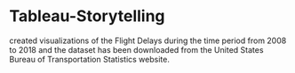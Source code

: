 # Tableau-Storytelling
created visualizations of the Flight Delays during the time period from 2008 to 2018 and the dataset has been downloaded from the United States Bureau of Transportation Statistics website.
